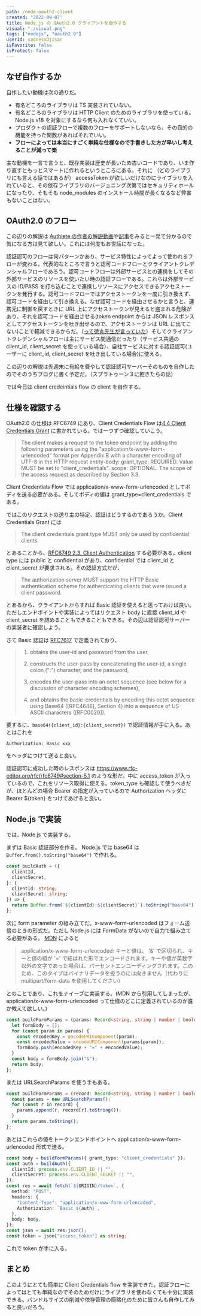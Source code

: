 ```yaml
---
path: /node-oauth2-client
created: "2022-09-07"
title: Node.js の OAuth2.0 クライアントを自作する
visual: "./visual.png"
tags: ["nodejs", "oauth2.0"]
userId: sadnessOjisan
isFavorite: false
isProtect: false
---
```


## なぜ自作するか

自作したい動機は次の通りだ。

- 有名どころのライブラリは TS 実装されていない。
- 有名どころのライブラリは HTTP Client のためのライブラリを使っている。Node.js v18 を対象にするなら何も入れなくていい。
- プロダクトの認証フローで複数のフローをサポートしないなら、その目的の機能を持った関数があればそれでいい。
- **フローによっては本当にすごく単純な仕様なので手書きした方が早いし考えることが減って楽**

主な動機を一言で言うと、既存実装は歴史が長いため古いコードであり、いま作り直すともっとスマートに作れるというところにある。それに （どのライブラリにも言える話ではあるが） accessToken が欲しいだけなのにライブラリを入れていると、その依存ライブラリのバージョニング次第ではセキュリティホールになったり、そもそも node_modules のインストール時間が長くなるなど弊害もないことはない。

## OAuth2.0 のフロー

この辺りの解説は [Authlete の作者の解説動画](https://www.youtube.com/watch?v=PKPj_MmLq5E)や[記事](https://qiita.com/TakahikoKawasaki/items/200951e5b5929f840a1f)をみると一発で分かるので気になる方は見て欲しい。これには何度もお世話になった。

認証認可のフローは何パターンかあり、サービス特性によってよって使われるフローが変わる。代表的なところで言うと認可コードフローとクライアントクレデンシャルフローであろう。認可コードフローは外部サービスとの連携をしてその外部サービスのリソースを使いたい時の認証フローである。これらは外部サービスの ID/PASS を打ち込むことで連携しリソースにアクセスできるアクセストークンを発行する。認可コードフローではアクセストークンを一度に引き換えず、認可コードを経由して引き換える。なぜ認可コードを経由させるかと言うと、連携元に制御を戻すときに URL 上にアクセストークンが見えると盗まれる危険があり、それを認可コードを経由させる(token endpoint からは JSON レスポンスとしてアクセストークンを吐き出せるので、アクセストークンは URL に出てこない)ことで軽減できるからだ。（[って徳丸先生が言っていた](https://teratail.com/questions/376469)）そしてクライアントクレデンシャルフローは主にサービス間通信だったり（サービス共通の client_id, client_secret を使っている場合）、自社サービスに対する認証認可(ユーザーに client_id, client_secret を吐き出している場合)に使える。

この辺りの解説は先週末に有給を費やして認証認可サーバーそのものを自作したのでそのうちブログに書く予定だ。（スプラトゥーン３に飽きたらの話）

では今日は client credeintials flow の client を自作する。

## 仕様を確認する

OAuth2.0 の仕様は RFC6749 にあり、Client Credentials Flow は[4.4 Client Credentials Grant](https://www.rfc-editor.org/rfc/rfc6749#section-4.4) に書かれている。では一つずつ確認していこう。

> The client makes a request to the token endpoint by adding the following parameters using the "application/x-www-form-urlencoded" format per Appendix B with a character encoding of UTF-8 in the HTTP request entity-body:
> grant_type: REQUIRED. Value MUST be set to "client_credentials".
> scope: OPTIONAL. The scope of the access request as described by Section 3.3.

Client Credentials Flow では application/x-www-form-urlencoded としてボディを送る必要がある。そしてボディの値は grant_type=client_credentials である。

ではこのリクエストの送り主の特定、認証はどうするのであろうか。Client Credentials Grant には

> The client credentials grant type MUST only be used by confidential clients.

とあることから、[RFC6749 2.3. Client Authentication](https://www.rfc-editor.org/rfc/rfc6749#section-2.3) する必要がある。client type には public と confidential があり、confidential では client_id と client_secret が要求される。その認証方式だが、

> The authorization server MUST support the HTTP Basic authentication scheme for authenticating clients that were issued a client password.

とあるから、クライアントからすれば Basic 認証を使えると思っておけば良い。ただしエンドポイントや実装によってはリクエスト body に直接 client_id や client_secret を詰めることもできることもできる。その辺は認証認可サーバーの実装者に確認しよう。

さて Basic 認証は [RFC7617](https://www.rfc-editor.org/rfc/rfc7617) で定義されており、

> 1.  obtains the user-id and password from the user,
>
> 2.  constructs the user-pass by concatenating the user-id, a single
>     colon (":") character, and the password,
>
> 3.  encodes the user-pass into an octet sequence (see below for a
>     discussion of character encoding schemes),
>
> 4.  and obtains the basic-credentials by encoding this octet sequence
>     using Base64 ([RFC4648], Section 4) into a sequence of US-ASCII
>     characters ([RFC0020]).

要するに、`base64({client_id}:{client_secret})` で認証情報が手に入る。あとはこれを

```
Authorization: Basic xxx
```

をヘッダにつけて送ると良い。

認証認可に成功した時のレスポンスは https://www.rfc-editor.org/rfc/rfc6749#section-5.1 のような形だ。中に access_token が入っているので、これをリソース取得に使える。token_type も確認して使うべきだが、ほとんどの場合 Bearer の指定が入っているので Authorization ヘッダに Bearer ${token} をつけてあげると良い。

## Node.js で実装

では、Node.js で実装する。

まずは Basic 認証部分を作る。 Node.js では base64 は `Buffer.from().toString("base64")` で作れる。

```ts
const buildAuth = ({
  clientId,
  clientSecret,
}: {
  clientId: string;
  clientSecret: string;
}) => {
  return Buffer.from(`${clientId}:${clientSecret}`).toString("base64");
};
```

次に form parameter の組み立てだ。x-www-form-urlencoded はフォーム送信のときの形式だ。ただし Node.js には FormData がないので自力で組み立てる必要がある。
[MDN](https://developer.mozilla.org/ja/docs/Web/HTTP/Methods/POST) によると

> application/x-www-form-urlencoded: キーと値は、 '&' で区切られ、キーと値の組が '=' で結ばれた形でエンコードされます。キーや値が英数字以外の文字であった場合は、パーセントエンコーディングされます。このため、このタイプはバイナリデータを扱うのには向きません（代わりに multipart/form-data を使用してください）

とのことであり、これをナイーブに実装する。(MDN から引用してしまったが、application/x-www-form-urlencoded って仕様のどこに定義されているのか誰か教えて欲しい。)

```ts
const buildFormParams = (params: Record<string, string | number | boolean>) => {
  let formBody = [];
  for (const param in params) {
    const encodedKey = encodeURIComponent(param);
    const encodedValue = encodeURIComponent(params[param]);
    formBody.push(encodedKey + "=" + encodedValue);
  }
  const body = formBody.join("&");
  return body;
};
```

または URLSearchParams を使う手もある。

```ts
const buildFormParams = (record: Record<string, string | number | boolean>) => {
  const params = new URLSearchParams();
  for (const r in record) {
    params.append(r, record[r].toString());
  }
  return params.toString();
};
```

あとはこれらの値をトークンエンドポイントへ application/x-www-form-urlencoded 形式で送る。

```ts
const body = buildFormParams({ grant_type: "client_credentials" });
const auth = buildAuth({
  clientId: process.env.CLIENT_ID || "",
  clientSecret: process.env.CLIENT_SECRET || "",
});
const res = await fetch(`${ORIGIN}/token`, {
  method: "POST",
  headers: {
    "Content-Type": "application/x-www-form-urlencoded",
    Authorization: `Basic ${auth}`,
  },
  body: body,
});
const json = await res.json();
const token = json["access_token"] as string;
```

これで token が手に入る。

## まとめ

このようにとても簡単に Client Credentials flow を実装できた。認証フローによってはとても単純なのでそのためだけにライブラリを使わなくても十分に実装できる。バンドルサイズの削減や依存管理の簡略化のために皆さんも自作してみると良いだろう。
